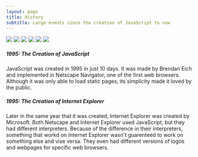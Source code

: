 ```yaml
---
layout: page
title: History
subtitle: Large events since the creation of JavaScript to now
---
```


<img src="https://malikyereynolds.github.io/english/assets/img/avatar-icon.png" style="max-height: 250px;">
<img src="https://malikyereynolds.github.io/english/assets/img/500px-IE_1_logo.png" style="max-height: 250px;">
<img src="https://malikyereynolds.github.io/english/assets/img/Macromedia_Flash_6_icon.png" style="max-height: 250px;">
<img src="https://malikyereynolds.github.io/english/assets/img/Netscape_icon.png" style="max-height: 250px;">
<img src="https://malikyereynolds.github.io/english/assets/img/Node.js-Logo.wine.png" style="max-height: 250px;">
<img src="https://malikyereynolds.github.io/english/assets/img/Typescript_logo_2020.svg.png" style="max-height: 250px;">


##### 1995: The Creation of JavaScript

JavaScript was created in 1995 in just 10 days. It was made by Brendan Eich and implemented in Netscape Navigator, one of the first web browsers. Although it was only able to load static pages, its simplicity made it loved by the public.

##### 1995: The Creation of Internet Explorer

Later in the same year that it was created, Internet Explorer was created by Microsoft. Both Netscape and Internet Explorer used JavaScript, but they had different interpreters. Because of the difference in their interpreters, something that workd on Internet Explorer wasn't guarenteed to work on something else and vise versa. They even had different versions of logos and webpages for specific web browsers.
